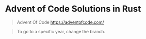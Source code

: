 # Advent of Code Solutions in Rust
> Advent Of Code https://adventofcode.com/

> To go to a specific year, change the branch.

